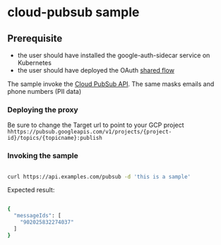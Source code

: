 # cloud-pubsub sample

## Prerequisite

* the user should have installed the google-auth-sidecar service on Kubernetes
* the user should have deployed the OAuth [shared flow](../oauth-sharedflow)

The sample invoke the [Cloud PubSub API](https://cloud.google.com/dlp/docs). The same masks emails and phone numbers (PII data)

### Deploying the proxy

Be sure to change the Target url to point to your GCP project
`hhttps://pubsub.googleapis.com/v1/projects/{project-id}/topics/{topicname}:publish`

### Invoking the sample

```bash

curl https://api.examples.com/pubsub -d 'this is a sample'
```

Expected result:

```bash

{
  "messageIds": [
    "902025832274037"
  ]
}
```
